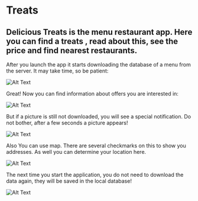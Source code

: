 # Treats
## Delicious Treats is the menu restaurant app. Here you can find a treats , read about this, see the price and find nearest restaurants.


After you launch the app it starts downloading the database of a menu from the server. It may take time, so be patient:

![Alt Text](https://thumbs.gfycat.com/FearfulCourageousAmazonparrot-size_restricted.gif)


Great! Now you can find information about offers you are interested in:

![Alt Text](https://thumbs.gfycat.com/AmbitiousShockedHeifer-size_restricted.gif)

But if a picture is still not downloaded, you will see a special notification. Do not bother, after a few seconds a picture appears!

![Alt Text](https://thumbs.gfycat.com/ForkedUnderstatedArchaeocete-size_restricted.gif)

Also You can use map. There are several checkmarks on this to show you addresses.	As well you can determine your location here.

![Alt Text](https://thumbs.gfycat.com/ScentedMinorDipper-size_restricted.gif)

The next time you start the application, you do not need to download the data again, they will be saved in the local database!

![Alt Text](https://thumbs.gfycat.com/GoldenSlushyAbyssiniancat-size_restricted.gif)
